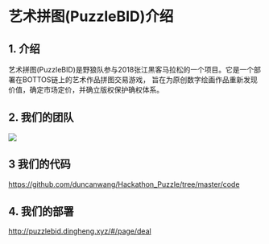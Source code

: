 # 艺术拼图(PuzzleBID)介绍
## 1. 介绍
艺术拼图(PuzzleBID)是野狼队参与2018张江黑客马拉松的一个项目。它是一个部署在BOTTOS链上的艺术作品拼图交易游戏， 旨在为原创数字绘画作品重新发现价值，确定市场定价，并确立版权保护确权体系。 

## 2. 我们的团队
![](..\pic\team.PNG)


## 3 我们的代码
https://github.com/duncanwang/Hackathon_Puzzle/tree/master/code

## 4. 我们的部署
http://puzzlebid.dingheng.xyz/#/page/deal
